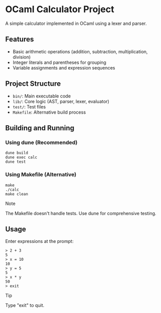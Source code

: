 # OCaml Calculator Project

A simple calculator implemented in OCaml using a lexer and parser.

## Features

- Basic arithmetic operations (addition, subtraction, multiplication, division)
- Integer literals and parentheses for grouping
- Variable assignments and expression sequences

## Project Structure

- `bin/`: Main executable code
- `lib/`: Core logic (AST, parser, lexer, evaluator)
- `test/`: Test files
- `Makefile`: Alternative build process

## Building and Running

### Using dune (Recommended)

```
dune build
dune exec calc
dune test
```

### Using Makefile (Alternative)

```
make
./calc
make clean
```

> [!NOTE]
> The Makefile doesn't handle tests. Use dune for comprehensive testing.

## Usage

Enter expressions at the prompt:

```
> 2 + 3
5
> x = 10
10
> y = 5
5
> x * y
50
> exit
```

> [!TIP]
> Type "exit" to quit.

